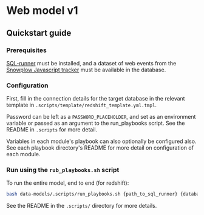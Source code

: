 # Web model v1

## Quickstart guide

### Prerequisites

[SQL-runner](https://github.com/snowplow/sql-runner) must be installed, and a dataset of web events from the [Snowplow Javascript tracker](https://docs.snowplowanalytics.com/docs/collecting-data/collecting-from-own-applications/javascript-tracker/) must be available in the database.

### Configuration

First, fill in the connection details for the target database in the relevant template in `.scripts/template/redshift_template.yml.tmpl`.

Password can be left as a `PASSWORD_PLACEHOLDER`, and set as an environment variable or passed as an argument to the run_playbooks script. See the README in `.scripts` for more detail.

Variables in each module's playbook can also optionally be configured also. See each playbook directory's README for more detail on configuration of each module.

### Run using the `rub_playbooks.sh` script

To run the entire model, end to end (for redshift):

```bash
bash data-models/.scripts/run_playbooks.sh {path_to_sql_runner} {database} {major version} 'standard/01-base/01-base-main,standard/02-page-views/01-page-views-main,standard/03-sessions/01-sessions-main,standard/04-users/01-users-main,standard/01-base/99-base-complete,standard/02-page-views/99-page-views-complete,standard/03-sessions/99-sessions-complete,standard/04-users/99-users-complete' {credentials (optional)};
```

See the README in the `.scripts/` directory for more details.

